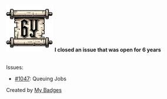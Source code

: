 <img src="https://github.com/my-badges/my-badges/blob/master/badges/old-issue/old-issue-6.png?raw=true" alt="I closed an issue that was open for 6 years" title="I closed an issue that was open for 6 years" width="128">
<strong>I closed an issue that was open for 6 years</strong>
<br><br>

Issues:

- <a href="https://github.com/rundeck/rundeck/issues/1047">#1047</a>: Queuing Jobs


Created by <a href="https://github.com/my-badges/my-badges">My Badges</a>